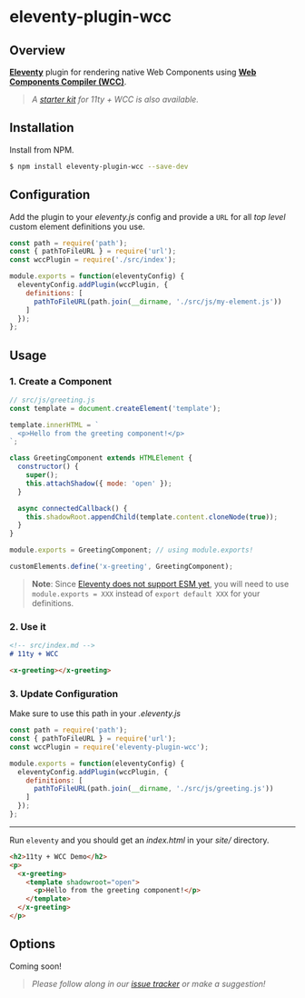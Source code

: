 # eleventy-plugin-wcc

## Overview

[**Eleventy**](https://www.11ty.dev/) plugin for rendering native Web Components using [**Web Components Compiler (WCC)**](https://github.com/ProjectEvergreen/wcc).

> _A [starter kit](https://github.com/thescientist13/eleventy-starter-wcc/) for 11ty + WCC is also available._

## Installation

Install from NPM.

```sh
$ npm install eleventy-plugin-wcc --save-dev
```

## Configuration

Add the plugin to your _eleventy.js_ config and provide a `URL` for all _top level_ custom element definitions you use.
```js
const path = require('path');
const { pathToFileURL } = require('url');
const wccPlugin = require('./src/index');

module.exports = function(eleventyConfig) {
  eleventyConfig.addPlugin(wccPlugin, {
    definitions: [
      pathToFileURL(path.join(__dirname, './src/js/my-element.js'))
    ]
  });
};
```

## Usage

### 1. Create a Component
```js
// src/js/greeting.js
const template = document.createElement('template');

template.innerHTML = `
  <p>Hello from the greeting component!</p>
`;

class GreetingComponent extends HTMLElement {
  constructor() {
    super();
    this.attachShadow({ mode: 'open' });
  }

  async connectedCallback() {
    this.shadowRoot.appendChild(template.content.cloneNode(true));
  }
}

module.exports = GreetingComponent; // using module.exports!

customElements.define('x-greeting', GreetingComponent);
```

> **Note**: Since [Eleventy does not support ESM yet](https://github.com/11ty/eleventy/issues/836), you will need to use `module.exports = XXX` instead of `export default XXX` for your definitions.

### 2. Use it
```md
<!-- src/index.md -->
# 11ty + WCC

<x-greeting></x-greeting>
```

### 3. Update Configuration
Make sure to use this path in your _.eleventy.js_
```js
const path = require('path');
const { pathToFileURL } = require('url');
const wccPlugin = require('eleventy-plugin-wcc');

module.exports = function(eleventyConfig) {
  eleventyConfig.addPlugin(wccPlugin, {
    definitions: [
      pathToFileURL(path.join(__dirname, './src/js/greeting.js'))
    ]
  });
};
```

----

Run `eleventy` and you should get an _index.html_ in your _site/_ directory.
```html
<h2>11ty + WCC Demo</h2>
<p>
  <x-greeting>
    <template shadowroot="open">
      <p>Hello from the greeting component!</p>
    </template>
  </x-greeting>
</p>
```

## Options

Coming soon!

> _Please follow along in our [issue tracker](https://github.com/ProjectEvergreen/eleventy-plugin-wcc/issues) or make a suggestion!_